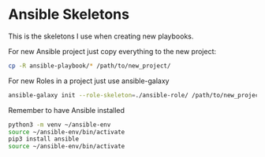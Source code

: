# Ansible Skeletons

This is the skeletons I use when creating new playbooks. 

For new Ansible project just copy everything to the new project:

```sh
cp -R ansible-playbook/* /path/to/new_project/
```

For new Roles in a project just use ansible-galaxy

```sh
ansible-galaxy init --role-skeleton=./ansible-role/ /path/to/new_project/roles/new_role
```

Remember to have Ansible installed

```sh
python3 -m venv ~/ansible-env
source ~/ansible-env/bin/activate
pip3 install ansible
source ~/ansible-env/bin/activate
```
